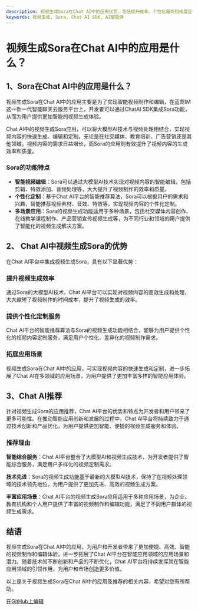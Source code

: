 ```yaml
---
description: 视频生成Sora在Chat AI中的应用优势，包括提升效率、个性化服务和拓展应用场景。推荐Sora的视频生成功能。
keywords: 视频生成, Sora, Chat AI SDK, AI智能体
---
```

# 视频生成Sora在Chat AI中的应用是什么？

## 1、Sora在Chat AI中的应用是什么？
视频生成Sora在Chat AI中的应用主要是为了实现智能视频制作和编辑，在蓝莺IM这一新一代智能聊天云服务平台上，开发者可以通过ChatAI SDK集成Sora功能，从而为用户提供更加智能的视频生成体验。

Chat AI中的视频生成Sora应用，可以将大模型AI技术与视频处理相结合，实现视频内容的快速生成、编辑和定制。无论是在社交媒体、教育培训、广告营销还是其他领域，视频内容的需求日益增长，而Sora的应用则有效提升了视频内容的生成效率和质量。

### Sora的功能特点
- **智能视频编辑**：Sora可以通过大模型AI技术实现对视频内容的智能编辑，包括剪辑、特效添加、音频处理等，大大提升了视频制作的效率和质量。
- **个性化定制**：基于Chat AI平台的智能推荐算法，Sora可以根据用户的需求和兴趣，智能推荐视频素材、音效、特效等，实现视频内容的个性化定制。
- **多场景应用**：Sora的视频生成功能适用于多种场景，包括社交媒体内容创作、在线教学课程制作、产品营销宣传视频生成等，为不同行业和领域的用户提供了智能化的视频生成解决方案。

## 2、 Chat AI中视频生成Sora的优势
在Chat AI平台中集成视频生成Sora，具有以下显著优势：
### 提升视频生成效率
通过Sora的大模型AI技术，Chat AI平台可以实现对视频内容的高效生成和处理，大大缩短了视频制作的时间成本，提升了视频生成的效率。

### 提供个性化定制服务
Chat AI平台的智能推荐算法与Sora的视频生成功能相结合，能够为用户提供个性化的视频内容定制服务，满足用户个性化、差异化的视频制作需求。

### 拓展应用场景
视频生成Sora在Chat AI中的应用，可实现视频内容的快速生成和定制，进一步拓展了Chat AI在多领域的应用场景，为用户提供了更加丰富多样的智能应用体验。

## 3、Chat AI推荐
针对视频生成Sora的应用推荐，Chat AI平台的优势和特点为开发者和用户带来了更多可能性。在推动智能应用创新和发展的过程中，Chat AI平台将持续致力于通过技术创新和产品优化，为用户提供更加智能、便捷的视频生成服务和体验。

### 推荐理由
**智能综合服务**：Chat AI平台整合了大模型AI和视频生成技术，为开发者提供了智能综合服务，满足用户多样化的视频定制需求。

**技术先进**：Sora的视频生成功能基于最新的大模型AI技术，保持了在视频处理领域的技术领先地位，为用户提供了更加先进、高效的视频生成方案。

**丰富应用场景**：Chat AI平台的视频生成Sora应用适用于多种应用场景，为企业、教育机构和个人用户提供了丰富的视频制作和编辑功能，满足了不同用户群体的视频生成需求。

## 结语
视频生成Sora在Chat AI中的应用，为用户和开发者带来了更加便捷、高效、智能的视频制作和编辑体验，进一步拓展了Chat AI平台在智能应用领域的应用场景和潜力。随着技术的不断创新和产品的不断优化，Chat AI平台将持续发挥其在智能应用领域的引领作用，为用户和市场创造更多价值。

以上是关于视频生成Sora在Chat AI中的应用及推荐的相关内容，希望对您有所帮助。

[在GitHub上编辑](#)